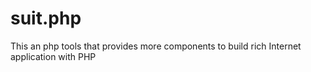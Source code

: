# suit.php
This an php tools that provides more components to build rich Internet application with PHP

